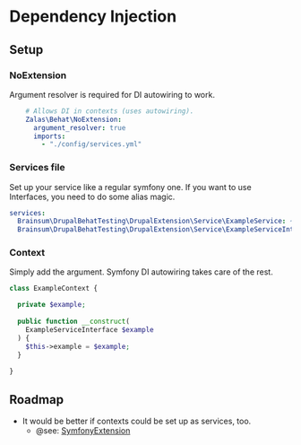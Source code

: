 # Dependency Injection

## Setup
### NoExtension

Argument resolver is required for DI autowiring to work.

```yaml
    # Allows DI in contexts (uses autowiring).
    Zalas\Behat\NoExtension:
      argument_resolver: true
      imports:
        - "./config/services.yml"

```
### Services file

Set up your service like a regular symfony one.
If you want to use Interfaces, you need to do some alias magic.

```yaml
services:
  Brainsum\DrupalBehatTesting\DrupalExtension\Service\ExampleService: ~
  Brainsum\DrupalBehatTesting\DrupalExtension\Service\ExampleServiceInterface: '@Brainsum\DrupalBehatTesting\DrupalExtension\Service\ExampleService'
```

### Context

Simply add the argument. Symfony DI autowiring takes care of the rest.

```php
class ExampleContext {

  private $example;
  
  public function __construct(
    ExampleServiceInterface $example
  ) {
    $this->example = $example;
  }
  
}
```

## Roadmap

- It would be better if contexts could be set up as services, too.
    - @see: [SymfonyExtension](https://github.com/FriendsOfBehat/SymfonyExtension)
    
    